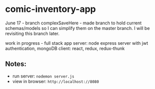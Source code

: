 # comic-inventory-app

June 17 - branch complexSaveHere - made branch to hold current schemas/models so I can simplify them on the master branch.  I will be revisiting this branch later.

work in progress - full stack app
server: node express server with jwt authentication, mongoDB
client: react, redux, redux-thunk

## Notes: 
* run server: `nodemon server.js`
* view in browser: `http://localhost://8080`


